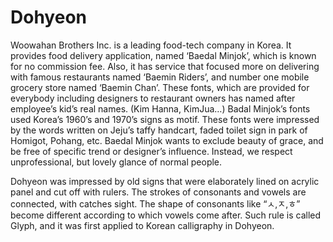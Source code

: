 # Dohyeon
Woowahan Brothers Inc. is a leading food-tech company in Korea. It provides food delivery application, named ‘Baedal Minjok’, which is known for no commission fee. Also, it has service that focused more on delivering with famous restaurants named ‘Baemin Riders’, and number one mobile grocery store named ‘Baemin Chan’. 
 These fonts, which are provided for everybody including designers to restaurant owners has named after employee’s kid’s real names. (Kim Hanna, KimJua…)
 Badal Minjok’s fonts used Korea’s 1960’s and 1970’s signs as motif. These fonts were impressed by the words written on Jeju’s taffy handcart, faded toilet sign in park of Homigot, Pohang, etc.
 Baedal Minjok wants to exclude beauty of grace, and be free of specific trend or designer’s influence. Instead, we respect unprofessional, but lovely glance of normal people.

Dohyeon was impressed by old signs that were elaborately lined on acrylic panel and cut off with rulers. The strokes of consonants and vowels are connected, with catches sight. The shape of consonants like “ㅅ,ㅈ,ㅎ” become different according to which vowels come after. Such rule is called Glyph, and it was first applied to Korean calligraphy in Dohyeon.
